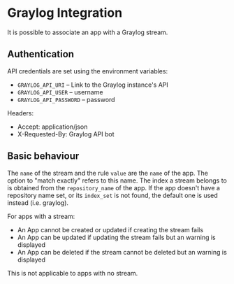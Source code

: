 # Graylog Integration

It is possible to associate an app with a Graylog stream.

## Authentication

API credentials are set using the environment variables:

- `GRAYLOG_API_URI` – Link to the Graylog instance's API
- `GRAYLOG_API_USER` – username
- `GRAYLOG_API_PASSWORD` – password

Headers:

* Accept: application/json
* X-Requested-By: Graylog API bot

## Basic behaviour

The `name` of the stream and the rule `value` are the `name` of the app. The option to "match exactly" refers to this name. The index a stream belongs to is obtained from the `repository_name` of the app. If the app doesn't have a repository name set, or its `index_set` is not found, the default one is used instead (i.e. graylog).

For apps with a stream:

- An App cannot be created or updated if creating the stream fails
- An App can be updated if updating the stream fails but an warning is displayed
- An App can be deleted if the stream cannot be deleted but an warning is displayed

This is not applicable to apps with no stream.
